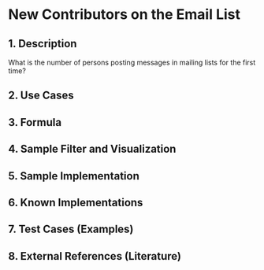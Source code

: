 # New Contributors on the Email List

## 1. Description
What is the number of persons posting messages in mailing lists for the first time?

## 2. Use Cases

## 3. Formula

## 4. Sample Filter and Visualization

## 5. Sample Implementation

## 6. Known Implementations

## 7. Test Cases (Examples)

## 8. External References (Literature)
